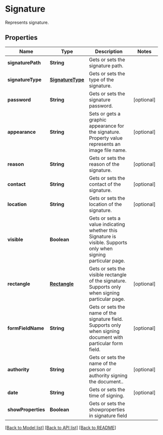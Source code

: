 ﻿
# Signature
Represents signature.

## Properties
Name | Type | Description | Notes
------------ | ------------- | ------------- | -------------
**signaturePath** | **String** | Gets or sets the signature path. | 
**signatureType** | [**SignatureType**](SignatureType.md) | Gets or sets the type of the signature. | 
**password** | **String** | Gets or sets the signature password. | [optional]
**appearance** | **String** | Sets or gets a graphic appearance for the signature. Property value represents an image file name. | [optional]
**reason** | **String** | Gets or sets the reason of the signature. | [optional]
**contact** | **String** | Gets or sets the contact of the signature. | [optional]
**location** | **String** | Gets or sets the location of the signature. | [optional]
**visible** | **Boolean** | Gets or sets a value indicating whether this Signature is visible. Supports only when signing particular page. | 
**rectangle** | [**Rectangle**](Rectangle.md) | Gets or sets the visible rectangle of the signature. Supports only when signing particular page. | [optional]
**formFieldName** | **String** | Gets or sets the name of the signature field. Supports only when signing document with particular form field. | [optional]
**authority** | **String** | Gets or sets the name of the person or authority signing the document.. | [optional]
**date** | **String** | Gets or sets the time of signing. | [optional]
**showProperties** | **Boolean** | Gets or sets the showproperties in signature field | 


[[Back to Model list]](../README.md#documentation-for-models) [[Back to API list]](../README.md#documentation-for-api-endpoints) [[Back to README]](../README.md)


